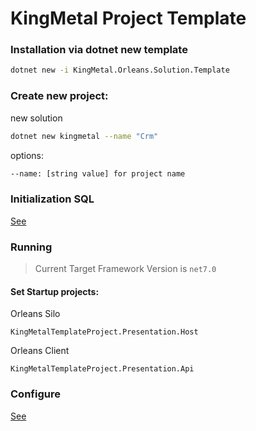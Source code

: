 # KingMetal Project Template

### Installation via dotnet new template

```bash
dotnet new -i KingMetal.Orleans.Solution.Template
```

### Create new project:

new solution

```bash
dotnet new kingmetal --name "Crm"
```

options:

```bash
--name: [string value] for project name
```


### Initialization SQL

[See](src/Infrastructure/KingMetalTemplateProject.Infrastructure.Database/SQL/README.md)

### Running

> Current Target Framework Version is `net7.0`

#### Set Startup projects:

Orleans Silo 

`KingMetalTemplateProject.Presentation.Host`

Orleans Client

`KingMetalTemplateProject.Presentation.Api`

### Configure

[See](Config.md)